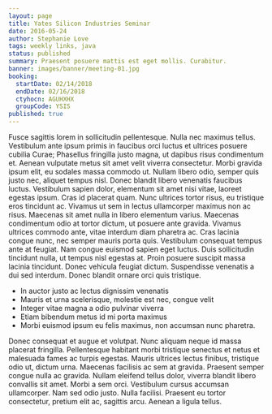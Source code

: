 ```yaml
---
layout: page
title: Yates Silicon Industries Seminar
date: 2016-05-24
author: Stephanie Love
tags: weekly links, java
status: published
summary: Praesent posuere mattis est eget mollis. Curabitur.
banner: images/banner/meeting-01.jpg
booking:
  startDate: 02/14/2018
  endDate: 02/16/2018
  ctyhocn: AGUHXHX
  groupCode: YSIS
published: true
---
```

Fusce sagittis lorem in sollicitudin pellentesque. Nulla nec maximus tellus. Vestibulum ante ipsum primis in faucibus orci luctus et ultrices posuere cubilia Curae; Phasellus fringilla justo magna, ut dapibus risus condimentum et. Aenean vulputate metus sit amet velit viverra consectetur. Morbi gravida ipsum elit, eu sodales massa commodo ut. Nullam libero odio, semper quis justo nec, aliquet tempus nisl. Donec blandit libero venenatis faucibus luctus. Vestibulum sapien dolor, elementum sit amet nisi vitae, laoreet egestas ipsum.
Cras id placerat quam. Nunc ultrices tortor risus, eu tristique eros tincidunt ac. Vivamus ut sem in lectus ullamcorper maximus non ac risus. Maecenas sit amet nulla in libero elementum varius. Maecenas condimentum odio at tortor dictum, ut posuere ante gravida. Vivamus ultrices commodo ante, vitae interdum diam pharetra ac. Cras lacinia congue nunc, nec semper mauris porta quis. Vestibulum consequat tempus ante at feugiat. Nam congue euismod sapien eget luctus. Duis sollicitudin tincidunt nulla, ut tempus nisl egestas at. Proin posuere suscipit massa lacinia tincidunt. Donec vehicula feugiat dictum. Suspendisse venenatis a dui sed interdum. Donec blandit ornare orci quis tristique.

* In auctor justo ac lectus dignissim venenatis
* Mauris et urna scelerisque, molestie est nec, congue velit
* Integer vitae magna a odio pulvinar viverra
* Etiam bibendum metus id mi porta maximus
* Morbi euismod ipsum eu felis maximus, non accumsan nunc pharetra.

Donec consequat et augue et volutpat. Nunc aliquam neque id massa placerat fringilla. Pellentesque habitant morbi tristique senectus et netus et malesuada fames ac turpis egestas. Mauris ultrices lectus finibus, tristique odio ut, dictum urna. Maecenas facilisis ac sem at gravida. Praesent semper congue nulla ac gravida. Nullam eleifend tellus dolor, viverra blandit libero convallis sit amet. Morbi a sem orci. Vestibulum cursus accumsan ullamcorper. Nam sed odio justo. Nulla facilisi. Praesent eu tortor consectetur, pretium elit ac, sagittis arcu. Aenean a ligula tellus.

